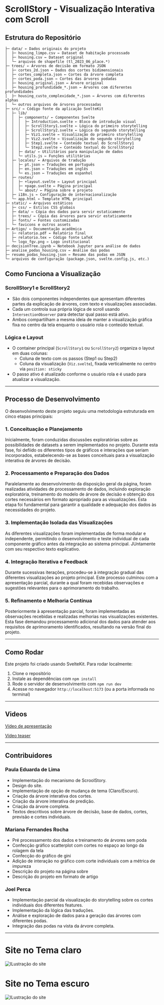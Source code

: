 # ScrollStory - Visualização Interativa com Scroll

## Estrutura do Repositório

```{}
├─ data/ ← Dados originais do projeto
│  ├─ housing_limpo.csv ← Dataset de habitação processado
│  ├─ housing.csv ← Dataset original
│  └─ arquivos de shapefile (tl_2023_06_place.*)
├─ trees/ ← Árvores de decisão em formato JSON
│  ├─ cortes_2d.json ← Dados dos cortes bidimensionais
│  ├─ cortes_completa.json ← Cortes da árvore completa
│  ├─ cortes_poda.json ← Cortes das árvores podadas
│  ├─ housing_original.json ← Árvore original
│  ├─ housing_profundidade_*.json ← Árvores com diferentes profundidades
│  ├─ housing_custo_complexidade_*.json ← Árvores com diferentes alphas
│  └─ outros arquivos de árvores processadas
├─ src/ ← Código fonte da aplicação SvelteKit
│  ├─ lib/
│  │  ├─ components/ ← Componentes Svelte
│  │  │  ├─ Introduction.svelte ← Bloco de introdução visual
│  │  │  ├─ ScrollStory1.svelte ← Lógica do primeiro storytelling
│  │  │  ├─ ScrollStory2.svelte ← Lógica do segundo storytelling
│  │  │  ├─ Viz1.svelte ← Visualização do primeiro storytelling
│  │  │  ├─ Viz2.svelte ← Visualização do segundo storytelling
│  │  │  ├─ Step1.svelte ← Conteúdo textual do ScrollStory1
│  │  │  └─ Step2.svelte ← Conteúdo textual do ScrollStory2
│  │  ├─ data/ ← Utilitários para manipulação de dados
│  │  └─ utils.js ← Funções utilitárias
│  ├─ locales/ ← Arquivos de tradução
│  │  ├─ pt.json ← Traduções em português
│  │  ├─ en.json ← Traduções em inglês
│  │  └─ es.json ← Traduções em espanhol
│  ├─ routes/
│  │  ├─ +layout.svelte ← Layout principal
│  │  ├─ +page.svelte ← Página principal
│  │  └─ about/ ← Página sobre o projeto
│  ├─ i18n.js ← Configuração de internacionalização
│  └─ app.html ← Template HTML principal
├─ static/ ← Arquivos estáticos
│  ├─ css/ ← Estilos CSS globais
│  ├─ data/ ← Cópia dos dados para servir estaticamente
│  ├─ trees/ ← Cópia das árvores para servir estaticamente
│  ├─ fonts/ ← Fontes customizadas
│  └─ favicons e outros assets
├─ Artigo/ ← Documentação acadêmica
│  ├─ relatorio.pdf ← Relatório final
│  ├─ relatorio.tex ← Código fonte LaTeX
│  └─ logo_fgv.png ← Logo institucional
├─ decisionTree.ipynb ← Notebook Jupyter para análise de dados
├─ analise_podas_housing.csv ← Análise das podas
├─ resumo_podas_housing.json ← Resumo das podas em JSON
└─ arquivos de configuração (package.json, svelte.config.js, etc.)
```



## Como Funciona a Visualização

### ScrollStory1 e ScrollStory2

- São dois componentes independentes que apresentam diferentes partes da explicação de árvores, com texto e visualizações associadas.
- Cada um controla sua própria lógica de scroll usando `IntersectionObserver` para detectar qual passo está ativo.
- Ambos compartilham a mesma ideia de manter a visualização gráfica fixa no centro da tela enquanto o usuário rola o conteúdo textual.


### Lógica e Layout

- O container principal (`ScrollStory1` ou `ScrollStory2`) organiza o layout em duas colunas:
  - Coluna de texto com os passos (Step1 ou Step2)
  - Coluna da visualização (`Viz.svelte`), fixada verticalmente no centro via `position: sticky`
- O passo ativo é atualizado conforme o usuário rola e é usado para atualizar a visualização.

---

## Processo de Desenvolvimento

O desenvolvimento deste projeto seguiu uma metodologia estruturada em cinco etapas principais:

### 1. Conceituação e Planejamento

Inicialmente, foram conduzidas discussões exploratórias sobre as possibilidades de datasets a serem implementados no projeto. Durante esta fase, foi defiido os diferentes tipos de gráficos e interações que seriam incorporados, estabelecendo-se as bases conceituais para a visualização interativa de árvores de decisão.

### 2. Processamento e Preparação dos Dados

Paralelamente ao desenvolvimento da disposição geral da página, foram realizadas atividades de processamento de dados, incluindo exploração exploratória, treinamento do modelo de árvore de decisão e obtenção dos cortes necessários em formato apropriado para as visualizações. Esta etapa foi fundamental para garantir a qualidade e adequação dos dados às necessidades do projeto.

### 3. Implementação Isolada das Visualizações

As diferentes visualizações foram implementadas de forma modular e independente, permitindo o desenvolvimento e teste individual de cada componente gráfico antes da integração ao sistema principal. JUntamente com seu respectivo texto explicativo.

### 4. Integração Iterativa e Feedback

Durante sucessivas iterações, procedeu-se à integração gradual das diferentes visualizações ao projeto principal. Este processo culminou com a apresentação parcial, durante a qual foram recebidas observações e sugestões relevantes para o aprimoramento do trabalho.

### 5. Refinamento e Melhoria Contínua

Posteriormente à apresentação parcial, foram implementadas as observações recebidas e realizadas melhorias nas visualizações existentes. Esta fase demandou processamento adicional dos dados para atender aos requisitos de aprimoramento identificados, resultando na versão final do projeto.

---

## Como Rodar

Este projeto foi criado usando SvelteKit. Para rodar localmente:

1. Clone o repositório
2. Instale as dependências com `npm install`
3. Rode o servidor de desenvolvimento com `npm run dev`
4. Acesse no navegador `http://localhost:5173` (ou a porta informada no terminal)

---

## Videos

[Vídeo de apresentação](https://www.youtube.com/watch?v=tqfW72Lmkkg)

[Vídeo teaser](https://www.youtube.com/watch?v=RuGu_VZ0Iws)

---

## Contribuidores

### Paula Eduarda de Lima

- Implementação do mecanismo de ScroolStory.
- Design do site.
- Implementação de opção de mudança de tema (Claro/Escuro).
- Criação da árvore interativa dos cortes.
- Criação da árvore interativa de predição.
- Criação da árvore completa.
- Textos descritivos sobre árvore de decisão, base de dados, cortes, previsão e cortes individuais.


### Mariana Fernandes Rocha

- Pré processamento dos dados e treinamento de árvores sem poda
- Confecção gráfico scatterplot com cortes no espaço ao longo da rolagem da tela
- Confecção do gráfico de gini 
- Adição de interação no gráfico com corte individuais com a métrica de impureza
- Descrição do projeto na página sobre
- Descrição do projeto em formato de artigo

### Joel Perca

- Implementação parcial da visualização do storytelling sobre os cortes individuais dos diferentes features.
- Implementação da lógica das traduções.
- Análise e exploração de dados para a geração das árvores com diferentes podas.
- Integração das podas na vista da árvore completa.

---

# Site no Tema claro
![ILustração do site](/static/ILustraçãoSite.png)


# Site no Tema escuro
![ILustração do site](/static/ILustraçãoSite2.png)


